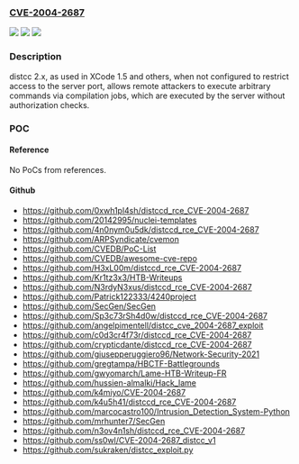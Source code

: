 ### [CVE-2004-2687](https://cve.mitre.org/cgi-bin/cvename.cgi?name=CVE-2004-2687)
![](https://img.shields.io/static/v1?label=Product&message=n%2Fa&color=blue)
![](https://img.shields.io/static/v1?label=Version&message=n%2Fa&color=blue)
![](https://img.shields.io/static/v1?label=Vulnerability&message=n%2Fa&color=brighgreen)

### Description

distcc 2.x, as used in XCode 1.5 and others, when not configured to restrict access to the server port, allows remote attackers to execute arbitrary commands via compilation jobs, which are executed by the server without authorization checks.

### POC

#### Reference
No PoCs from references.

#### Github
- https://github.com/0xwh1pl4sh/distccd_rce_CVE-2004-2687
- https://github.com/20142995/nuclei-templates
- https://github.com/4n0nym0u5dk/distccd_rce_CVE-2004-2687
- https://github.com/ARPSyndicate/cvemon
- https://github.com/CVEDB/PoC-List
- https://github.com/CVEDB/awesome-cve-repo
- https://github.com/H3xL00m/distccd_rce_CVE-2004-2687
- https://github.com/Kr1tz3x3/HTB-Writeups
- https://github.com/N3rdyN3xus/distccd_rce_CVE-2004-2687
- https://github.com/Patrick122333/4240project
- https://github.com/SecGen/SecGen
- https://github.com/Sp3c73rSh4d0w/distccd_rce_CVE-2004-2687
- https://github.com/angelpimentell/distcc_cve_2004-2687_exploit
- https://github.com/c0d3cr4f73r/distccd_rce_CVE-2004-2687
- https://github.com/crypticdante/distccd_rce_CVE-2004-2687
- https://github.com/giusepperuggiero96/Network-Security-2021
- https://github.com/gregtampa/HBCTF-Battlegrounds
- https://github.com/gwyomarch/Lame-HTB-Writeup-FR
- https://github.com/hussien-almalki/Hack_lame
- https://github.com/k4miyo/CVE-2004-2687
- https://github.com/k4u5h41/distccd_rce_CVE-2004-2687
- https://github.com/marcocastro100/Intrusion_Detection_System-Python
- https://github.com/mrhunter7/SecGen
- https://github.com/n3ov4n1sh/distccd_rce_CVE-2004-2687
- https://github.com/ss0wl/CVE-2004-2687_distcc_v1
- https://github.com/sukraken/distcc_exploit.py

